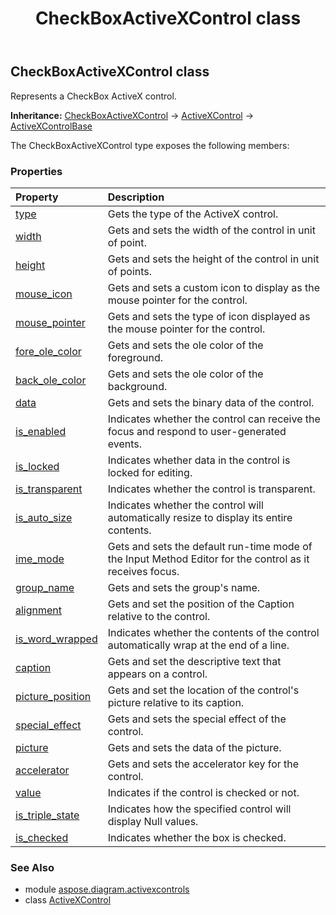 ﻿---
title: CheckBoxActiveXControl class
second_title: Aspose.Diagram for Python via .NET API References
description: 
type: docs
weight: 30
url: /python-net/aspose.diagram.activexcontrols/checkboxactivexcontrol/
is_root: false
---

## CheckBoxActiveXControl class

Represents a CheckBox ActiveX control.



**Inheritance:** [CheckBoxActiveXControl](/diagram/python-net/aspose.diagram.activexcontrols/checkboxactivexcontrol) → 
[ActiveXControl](/diagram/python-net/aspose.diagram.activexcontrols/activexcontrol) → 
[ActiveXControlBase](/diagram/python-net/aspose.diagram.activexcontrols/activexcontrolbase)



The CheckBoxActiveXControl type exposes the following members:

### Properties
| Property | Description |
| :- | :- |
| [type](/diagram/python-net/aspose.diagram.activexcontrols/checkboxactivexcontrol/type) | Gets the type of the ActiveX control. |
| [width](/diagram/python-net/aspose.diagram.activexcontrols/checkboxactivexcontrol/width) | Gets and sets the width of the control in unit of point. |
| [height](/diagram/python-net/aspose.diagram.activexcontrols/checkboxactivexcontrol/height) | Gets and sets the height of the control in unit of points. |
| [mouse_icon](/diagram/python-net/aspose.diagram.activexcontrols/checkboxactivexcontrol/mouse_icon) | Gets and sets a custom icon to display as the mouse pointer for the control. |
| [mouse_pointer](/diagram/python-net/aspose.diagram.activexcontrols/checkboxactivexcontrol/mouse_pointer) | Gets and sets the type of icon displayed as the mouse pointer for the control. |
| [fore_ole_color](/diagram/python-net/aspose.diagram.activexcontrols/checkboxactivexcontrol/fore_ole_color) | Gets and sets the ole color of the foreground. |
| [back_ole_color](/diagram/python-net/aspose.diagram.activexcontrols/checkboxactivexcontrol/back_ole_color) | Gets and sets the ole color of the background. |
| [data](/diagram/python-net/aspose.diagram.activexcontrols/checkboxactivexcontrol/data) | Gets and sets the binary data of the control. |
| [is_enabled](/diagram/python-net/aspose.diagram.activexcontrols/checkboxactivexcontrol/is_enabled) | Indicates whether the control can receive the focus and respond to user-generated events. |
| [is_locked](/diagram/python-net/aspose.diagram.activexcontrols/checkboxactivexcontrol/is_locked) | Indicates whether data in the control is locked for editing. |
| [is_transparent](/diagram/python-net/aspose.diagram.activexcontrols/checkboxactivexcontrol/is_transparent) | Indicates whether the control is transparent. |
| [is_auto_size](/diagram/python-net/aspose.diagram.activexcontrols/checkboxactivexcontrol/is_auto_size) | Indicates whether the control will automatically resize to display its entire contents. |
| [ime_mode](/diagram/python-net/aspose.diagram.activexcontrols/checkboxactivexcontrol/ime_mode) | Gets and sets the default run-time mode of the Input Method Editor for the control as it receives focus. |
| [group_name](/diagram/python-net/aspose.diagram.activexcontrols/checkboxactivexcontrol/group_name) | Gets and sets the group's name. |
| [alignment](/diagram/python-net/aspose.diagram.activexcontrols/checkboxactivexcontrol/alignment) | Gets and set the position of the Caption relative to the control. |
| [is_word_wrapped](/diagram/python-net/aspose.diagram.activexcontrols/checkboxactivexcontrol/is_word_wrapped) | Indicates whether the contents of the control automatically wrap at the end of a line. |
| [caption](/diagram/python-net/aspose.diagram.activexcontrols/checkboxactivexcontrol/caption) | Gets and set the descriptive text that appears on a control. |
| [picture_position](/diagram/python-net/aspose.diagram.activexcontrols/checkboxactivexcontrol/picture_position) | Gets and set the location of the control's picture relative to its caption. |
| [special_effect](/diagram/python-net/aspose.diagram.activexcontrols/checkboxactivexcontrol/special_effect) | Gets and sets the special effect of the control. |
| [picture](/diagram/python-net/aspose.diagram.activexcontrols/checkboxactivexcontrol/picture) | Gets and sets the data of the picture. |
| [accelerator](/diagram/python-net/aspose.diagram.activexcontrols/checkboxactivexcontrol/accelerator) | Gets and sets the accelerator key for the control. |
| [value](/diagram/python-net/aspose.diagram.activexcontrols/checkboxactivexcontrol/value) | Indicates if the control is checked or not. |
| [is_triple_state](/diagram/python-net/aspose.diagram.activexcontrols/checkboxactivexcontrol/is_triple_state) | Indicates how the specified control will display Null values. |
| [is_checked](/diagram/python-net/aspose.diagram.activexcontrols/checkboxactivexcontrol/is_checked) | Indicates whether the box is checked. |


### See Also

* module [aspose.diagram.activexcontrols](../)
* class [ActiveXControl](/diagram/python-net/aspose.diagram.activexcontrols/activexcontrol)
